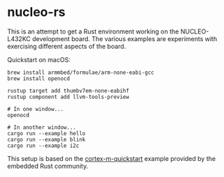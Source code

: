 # nucleo-rs

This is an attempt to get a Rust environment working on the NUCLEO-L432KC
development board.  The various examples are experiments with exercising
different aspects of the board.

Quickstart on macOS:

```
brew install armmbed/formulae/arm-none-eabi-gcc
brew install openocd

rustup target add thumbv7em-none-eabihf
rustup component add llvm-tools-preview

# In one window...
openocd

# In another window...
cargo run --example hello
cargo run --example blink
cargo run --example i2c
```

This setup is based on the
[cortex-m-quickstart](https://github.com/rust-embedded/cortex-m-quickstart)
example provided by the embedded Rust community.
